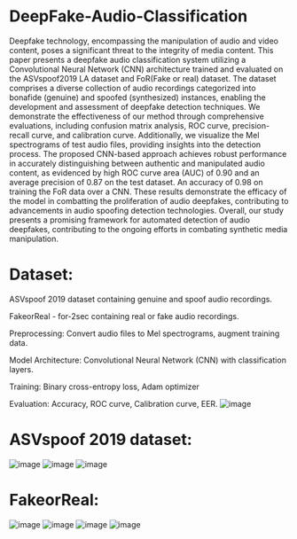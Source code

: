 # DeepFake-Audio-Classification
Deepfake technology, encompassing the manipulation of audio and video content, poses a significant threat to the integrity of media content. This paper presents a deepfake audio classification system utilizing a Convolutional Neural Network (CNN) architecture trained and evaluated on the ASVspoof2019 LA dataset and FoR(Fake or real) dataset. The dataset comprises a diverse collection of audio recordings categorized into bonafide (genuine) and spoofed (synthesized) instances, enabling the development and assessment of deepfake detection techniques. We demonstrate the effectiveness of our method through comprehensive evaluations, including confusion matrix analysis, ROC curve, precision-recall curve, and calibration curve. Additionally, we visualize the Mel spectrograms of test audio files, providing insights into the detection process. The proposed CNN-based approach achieves robust performance in accurately distinguishing between authentic and manipulated audio content, as evidenced by high ROC curve area (AUC) of 0.90 and an average precision of 0.87 on the test dataset. An accuracy of 0.98 on training the FoR data over a CNN. These results demonstrate the efficacy of the model in combatting the proliferation of audio deepfakes, contributing to advancements in audio spoofing detection technologies. Overall, our study presents a promising framework for automated detection of audio deepfakes, contributing to the ongoing efforts in combating synthetic media manipulation.
# Dataset: 
ASVspoof 2019 dataset containing genuine and spoof audio recordings.

FakeorReal - for-2sec containing real or fake audio recordings.

Preprocessing: Convert audio files to Mel spectrograms, augment training data.

Model Architecture: Convolutional Neural Network (CNN) with classification layers.

Training: Binary cross-entropy loss, Adam optimizer

Evaluation: Accuracy, ROC curve, Calibration curve, EER.
![image](https://github.com/YashaGajula/DeepFake-Audio-Classification/assets/170789442/fcd8d155-6454-404e-a28c-af2cc29670d1)

# ASVspoof 2019 dataset:
![image](https://github.com/YashaGajula/DeepFake-Audio-Classification/assets/170789442/fa2ad466-25af-4af6-9dc4-47ed8d749a5f)
![image](https://github.com/YashaGajula/DeepFake-Audio-Classification/assets/170789442/c78ab50a-aab8-4637-a18b-a781ac726970)
![image](https://github.com/YashaGajula/DeepFake-Audio-Classification/assets/170789442/79908df3-8939-4e26-8151-7a64c7e34413)
# FakeorReal:
![image](https://github.com/YashaGajula/DeepFake-Audio-Classification/assets/170789442/f1d6984f-4a39-416e-9df4-d139157d82f4)
![image](https://github.com/YashaGajula/DeepFake-Audio-Classification/assets/170789442/81810efb-a285-4878-8108-3e2a60ff5700)
![image](https://github.com/YashaGajula/DeepFake-Audio-Classification/assets/170789442/5efc2b03-09bb-40b0-92ba-e66ab394e8f4)
![image](https://github.com/YashaGajula/DeepFake-Audio-Classification/assets/170789442/11b9dc81-ed67-4b99-8e13-74a9226e67b1)



